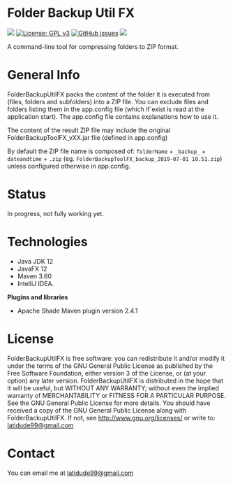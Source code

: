 # Folder Backup Util FX

[![](https://img.shields.io/badge/release-0.0-blue.svg)](https://github.com/latidude99/enquiries/tree/master/release)
[![License: GPL v3](https://img.shields.io/badge/license-GPLv3-blue.svg)](https://www.gnu.org/licenses/gpl-3.0)
[![GitHub issues](https://img.shields.io/badge/issues-open%200-greenred.svg)](https://GitHub.com/latidude99/enquiries/issues/)
[![](https://img.shields.io/badge/%20$%20-buy%20me%20a%20coffe-yellow.svg)](https://www.buymeacoffee.com/zWn1I6bVf)

A command-line tool for compressing folders to ZIP format.


# General Info

FolderBackupUtilFX packs the content of the folder it is executed from
(files, folders and subfolders) into a ZIP file. You can exclude
 files and folders listing them in the app.config file (which 
if`exist is read at the application start). The app.config file contains explanations 
how to use it.
  
  
The content of the result  ZIP file may include the original FolderBackupToolFX_vXX.jar file (defined in app.config)   
    

By default the ZIP file name is composed of: `folderName` + `_backup_` + `dateandtime` + `.zip` 
(eg. `FolderBackupToolFX_backup_2019-07-01 10.51.zip`) unless configured otherwise in app.config.

# Status

In progress, not fully working yet.

# Technologies
- Java JDK 12
- JavaFX 12
- Maven 3.60
- IntelliJ IDEA. 

**Plugins and libraries**
- Apache Shade Maven plugin  version 2.4.1


# License
FolderBackupUtilFX is free software: you can redistribute it and/or modify it under the terms of the GNU General Public License 
as published by the Free Software Foundation, either version 3 of the License, or (at your option) any later version.
FolderBackupUtilFX is distributed in the hope that it will be useful, but WITHOUT ANY WARRANTY; without even the implied 
warranty of  MERCHANTABILITY or FITNESS FOR A PARTICULAR PURPOSE.  See the GNU General Public License for more details.
You should have received a copy of the GNU General Public License along with FolderBackupUtilFX. 
If not, see http://www.gnu.org/licenses/ or write to: latidude99@gmail.com

# Contact
You can email me at latidude99@gmail.com

